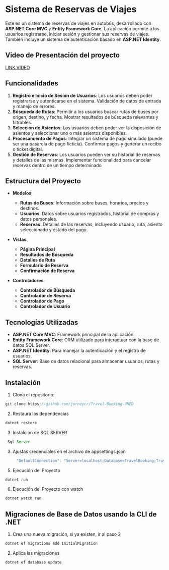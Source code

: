 # Sistema de Reservas de Viajes

Este es un sistema de reservas de viajes en autobús, desarrollado con **ASP.NET Core MVC** y **Entity Framework Core**. La aplicación permite a los usuarios registrarse, iniciar sesión y gestionar sus reservas de viajes. También incluye un sistema de autenticación basado en **ASP.NET Identity**.

## Video de Presentación del proyecto

[LINK VIDEO](https://drive.google.com/file/d/1Wjz2LgNK2EXdB5VHacz82k3qzslBuMnG/view?usp=sharing)


## Funcionalidades

1. **Registro e Inicio de Sesión de Usuarios**: Los usuarios deben poder registrarse y autenticarse en el sistema. Validación de datos de entrada y manejo de errores.
2. **Búsqueda de Rutas**: Permitir a los usuarios buscar rutas de buses por origen, destino, y fecha. Mostrar resultados de búsqueda relevantes y filtrables.
3. **Selección de Asientos**: Los usuarios deben poder ver la disposición de asientos y seleccionar uno o más
asientos disponibles.
4. **Procesamiento de Pagos**: Integrar un sistema de pago simulado (puede ser una pasarela de pago ficticia). Confirmar pagos y generar un recibo o ticket digital.
5. **Gestión de Reservas**: Los usuarios pueden ver su historial de reservas y detalles de las mismas. Implementar funcionalidad para cancelar reservas dentro de un tiempo
determinado

## Estructura del Proyecto

- **Modelos**:
  - **Rutas de Buses**: Información sobre buses, horarios, precios y destinos.
  - **Usuarios**: Datos sobre usuarios registrados, historial de compras y datos personales.
  - **Reservas**: Detalles de las reservas, incluyendo usuario, ruta, asiento seleccionado y estado del pago.

- **Vistas**:
  - **Página Principal**
  - **Resultados de Búsqueda**
  - **Detalles de Ruta**
  - **Formulario de Reserva**
  - **Confirmación de Reserva**

- **Controladores**:
  - **Controlador de Búsqueda**
  - **Controlador de Reserva**
  - **Controlador de Pago**
  - **Controlador de Usuario**

## Tecnologías Utilizadas

- **ASP.NET Core MVC**: Framework principal de la aplicación.
- **Entity Framework Core**: ORM utilizado para interactuar con la base de datos SQL Server.
- **ASP.NET Identity**: Para manejar la autenticación y el registro de usuarios.
- **SQL Server**: Base de datos relacional para almacenar usuarios, rutas y reservas.

## Instalación

1. Clona el repositorio:

```js
git clone https://github.com/jorneycr/Travel-Booking-UNED
```

2. Restaura las dependencias

```js
dotnet restore
```

3. Instalcion de SQL SERVER

```js
 Sql Server
```

3. Ajustas credenciales en el archivo de appsettings.json

```js
     "DefaultConnection": "Server=localhost;Database=TravelBooking;Trusted_Connection=True;TrustServerCertificate=True;"
```

5. Ejecución del Proyecto

```js
dotnet run
```

6. Ejecución del Proyecto con watch

```js
dotnet watch run
```

## Migraciones de Base de Datos usando la CLI de .NET

1. Crea una nueva migración, si ya existen, ir al paso 2

```js
dotnet ef migrations add InitialMigration
```

2. Aplica las migraciones

```js
dotnet ef database update
```
